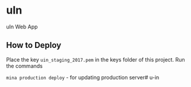 uIn
===

uIn Web App


## How to Deploy

Place the key `uin_staging_2017.pem` in the keys folder of this project.
Run the commands

`mina production deploy` - for updating production server# u-in
